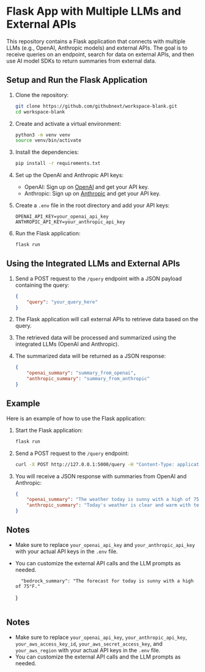 # Flask App with Multiple LLMs and External APIs

This repository contains a Flask application that connects with multiple LLMs (e.g., OpenAI, Anthropic models) and external APIs. The goal is to receive queries on an endpoint, search for data on external APIs, and then use AI model SDKs to return summaries from external data.

## Setup and Run the Flask Application

1. Clone the repository:
    ```bash
    git clone https://github.com/githubnext/workspace-blank.git
    cd workspace-blank
    ```

2. Create and activate a virtual environment:
    ```bash
    python3 -m venv venv
    source venv/bin/activate
    ```

3. Install the dependencies:
    ```bash
    pip install -r requirements.txt
    ```

4. Set up the OpenAI and Anthropic API keys:
    - OpenAI: Sign up on [OpenAI](https://www.openai.com/) and get your API key.
    - Anthropic: Sign up on [Anthropic](https://www.anthropic.com/) and get your API key.

5. Create a `.env` file in the root directory and add your API keys:
    ```env
    OPENAI_API_KEY=your_openai_api_key
    ANTHROPIC_API_KEY=your_anthropic_api_key
    ```

6. Run the Flask application:
    ```bash
    flask run
    ```

## Using the Integrated LLMs and External APIs

1. Send a POST request to the `/query` endpoint with a JSON payload containing the query:
    ```json
    {
        "query": "your_query_here"
    }
    ```

2. The Flask application will call external APIs to retrieve data based on the query.

3. The retrieved data will be processed and summarized using the integrated LLMs (OpenAI and Anthropic).

4. The summarized data will be returned as a JSON response:
    ```json
    {
        "openai_summary": "summary_from_openai",
        "anthropic_summary": "summary_from_anthropic"
    }
    ```

## Example

Here is an example of how to use the Flask application:

1. Start the Flask application:
    ```bash
    flask run
    ```

2. Send a POST request to the `/query` endpoint:
    ```bash
    curl -X POST http://127.0.0.1:5000/query -H "Content-Type: application/json" -d '{"query": "What is the weather like today?"}'
    ```

3. You will receive a JSON response with summaries from OpenAI and Anthropic:
    ```json
    {
        "openai_summary": "The weather today is sunny with a high of 75°F.",
        "anthropic_summary": "Today's weather is clear and warm with temperatures reaching 75°F."
    }
    ```

## Notes

- Make sure to replace `your_openai_api_key` and `your_anthropic_api_key` with your actual API keys in the `.env` file.
- You can customize the external API calls and the LLM prompts as needed.

        "bedrock_summary": "The forecast for today is sunny with a high of 75°F."
    }
    ```

## Notes

- Make sure to replace `your_openai_api_key`, `your_anthropic_api_key`, `your_aws_access_key_id`, `your_aws_secret_access_key`, and `your_aws_region` with your actual API keys in the `.env` file.
- You can customize the external API calls and the LLM prompts as needed.

